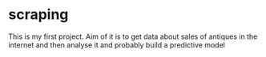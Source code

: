 # scraping
This is my first project. Aim of it is to get data about sales of antiques in the internet and then analyse it and probably build a predictive model
